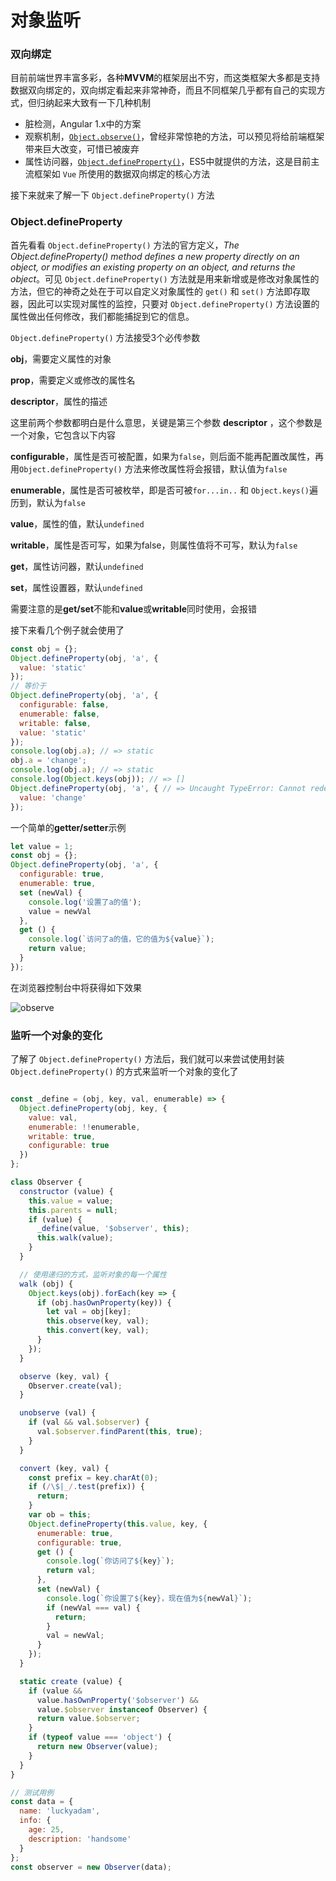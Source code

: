 # 对象监听

### 双向绑定

目前前端世界丰富多彩，各种**MVVM**的框架层出不穷，而这类框架大多都是支持数据双向绑定的，双向绑定看起来非常神奇，而且不同框架几乎都有自己的实现方式，但归纳起来大致有一下几种机制

- 脏检测，Angular 1.x中的方案
- 观察机制，[``Object.observe()``](https://developer.mozilla.org/en/docs/Web/JavaScript/Reference/Global_Objects/Object/observe)，曾经非常惊艳的方法，可以预见将给前端框架带来巨大改变，可惜已被废弃
- 属性访问器，[``Object.defineProperty()``](https://developer.mozilla.org/en/docs/Web/JavaScript/Reference/Global_Objects/Object/defineProperty)，ES5中就提供的方法，这是目前主流框架如 `Vue` 所使用的数据双向绑定的核心方法

接下来就来了解一下 ``Object.defineProperty()`` 方法

### Object.defineProperty

首先看看 ``Object.defineProperty()`` 方法的官方定义，*The Object.defineProperty() method defines a new property directly on an object, or modifies an existing property on an object, and returns the object*。可见 ``Object.defineProperty()`` 方法就是用来新增或是修改对象属性的方法，但它的神奇之处在于可以自定义对象属性的 `get()` 和 `set()` 方法即存取器，因此可以实现对属性的监控，只要对 ``Object.defineProperty()`` 方法设置的属性做出任何修改，我们都能捕捉到它的信息。

``Object.defineProperty()`` 方法接受3个必传参数

**obj**，需要定义属性的对象

**prop**，需要定义或修改的属性名

**descriptor**，属性的描述

这里前两个参数都明白是什么意思，关键是第三个参数 **descriptor** ，这个参数是一个对象，它包含以下内容

**configurable**，属性是否可被配置，如果为`false`，则后面不能再配置改属性，再用``Object.defineProperty()`` 方法来修改属性将会报错，默认值为`false`

**enumerable**，属性是否可被枚举，即是否可被`for...in..` 和 `Object.keys()`遍历到，默认为`false`

**value**，属性的值，默认`undefined`

**writable**，属性是否可写，如果为false，则属性值将不可写，默认为`false`

**get**，属性访问器，默认`undefined`

**set**，属性设置器，默认`undefined`

需要注意的是**get/set**不能和**value**或**writable**同时使用，会报错

接下来看几个例子就会使用了

```javascript
const obj = {};
Object.defineProperty(obj, 'a', {
  value: 'static'
});
// 等价于
Object.defineProperty(obj, 'a', {
  configurable: false,
  enumerable: false,
  writable: false,
  value: 'static'
});
console.log(obj.a); // => static
obj.a = 'change';
console.log(obj.a); // => static
console.log(Object.keys(obj)); // => []
Object.defineProperty(obj, 'a', { // => Uncaught TypeError: Cannot redefine property: a
  value: 'change'
});
```

一个简单的**getter/setter**示例

```javascript
let value = 1;
const obj = {};
Object.defineProperty(obj, 'a', {
  configurable: true,
  enumerable: true,
  set (newVal) {
    console.log('设置了a的值');
    value = newVal
  },
  get () {
    console.log(`访问了a的值，它的值为${value}`);
    return value;
  }
});
```

在浏览器控制台中将获得如下效果

![observe](http://ww2.sinaimg.cn/large/49320207gw1fbfrsdnzjpg20zs0q8hdw.gif)

### 监听一个对象的变化

了解了 `Object.defineProperty()` 方法后，我们就可以来尝试使用封装 `Object.defineProperty()` 的方式来监听一个对象的变化了

```javascript

const _define = (obj, key, val, enumerable) => {
  Object.defineProperty(obj, key, {
    value: val,
    enumerable: !!enumerable,
    writable: true,
    configurable: true
  })
};

class Observer {
  constructor (value) {
    this.value = value;
    this.parents = null;
    if (value) {
      _define(value, '$observer', this);
      this.walk(value);
    }
  }

  // 使用递归的方式，监听对象的每一个属性
  walk (obj) {
    Object.keys(obj).forEach(key => {
      if (obj.hasOwnProperty(key)) {
        let val = obj[key];
        this.observe(key, val);
        this.convert(key, val);
      }
    });
  }

  observe (key, val) {
    Observer.create(val);
  }

  unobserve (val) {
    if (val && val.$observer) {
      val.$observer.findParent(this, true);
    }
  }

  convert (key, val) {
    const prefix = key.charAt(0);
    if (/\$|_/.test(prefix)) {
      return;
    }
    var ob = this;
    Object.defineProperty(this.value, key, {
      enumerable: true,
      configurable: true,
      get () {
        console.log(`你访问了${key}`);
        return val;
      },
      set (newVal) {
        console.log(`你设置了${key}，现在值为${newVal}`);
        if (newVal === val) {
          return;
        }
        val = newVal;
      }
    });
  }

  static create (value) {
    if (value && 
      value.hasOwnProperty('$observer') && 
      value.$observer instanceof Observer) {
      return value.$observer;
    }
    if (typeof value === 'object') {
      return new Observer(value);
    }
  }
}

// 测试用例
const data = {
  name: 'luckyadam',
  info: {
    age: 25,
    description: 'handsome'
  }
};
const observer = new Observer(data);
```